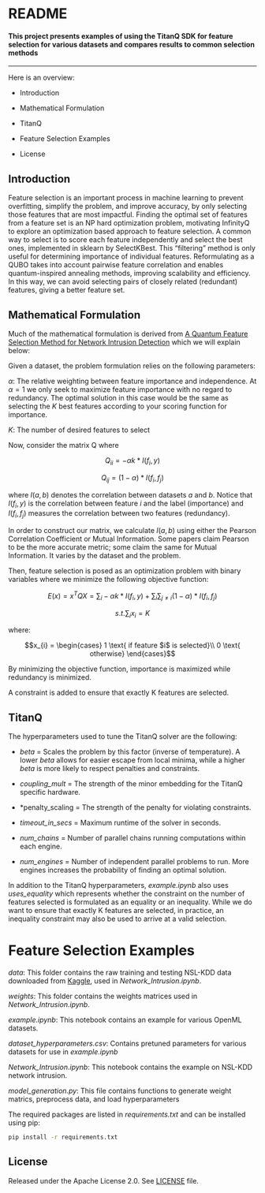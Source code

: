 # README

#### This project presents examples of using the TitanQ SDK for feature selection for various datasets and compares results to common selection methods
--------------------------------------------------------------------------------


Here is an overview:

- Introduction

- Mathematical Formulation

- TitanQ

- Feature Selection Examples

- License

## Introduction

Feature selection is an important process in machine learning to prevent overfitting, simplify the problem, and improve accuracy, by only selecting those features that are most impactful. Finding the optimal set of features from a feature set is an NP hard optimization problem, motivating InfinityQ to explore an optimization based approach to feature selection. A common way to select is to score each feature independently and select the best ones, implemented in sklearn by SelectKBest. This “filtering” method is only useful for determining importance of individual features. Reformulating as a QUBO takes into account pairwise feature correlation and enables quantum-inspired annealing methods, improving scalability and efficiency. In this way, we can avoid selecting pairs of closely related (redundant) features, giving a better feature set.

## Mathematical Formulation

Much of the mathematical formulation is derived from [A Quantum Feature Selection Method for Network Intrusion Detection](https://ieeexplore.ieee.org/document/9973722) which we will explain below:

Given a dataset, the problem formulation relies on the following parameters:

$\alpha$: The relative weighting between feature importance and independence. At $\alpha = 1$ we only seek to maximize feature importance with no regard to redundancy. The optimal solution in this case would be the same as selecting the $K$ best features according to your scoring function for importance.  

$K$: The number of desired features to select

Now, consider the matrix Q where

```math
Q_{ii} =  - \alpha k  * I(f_{i}, y)
```
```math
Q_{ij} = (1 - \alpha) * I(f_{i}, f_{j})
```

where $I(a, b)$ denotes the correlation between datasets $a$ and $b$. Notice that $I(f_{i}, y)$ is the correlation between feature $i$ and the label (importance) and $I(f_{i}, f_{j})$ measures the correlation between two features (redundancy).

In order to construct our matrix, we calculate $I(a,b)$ using either the Pearson Correlation Coefficient or Mutual Information. Some papers claim Pearson to be the more accurate metric; some claim the same for Mutual Information. It varies by the dataset and the problem.

Then, feature selection is posed as an optimization problem with binary variables where we minimize the following objective function:
```math
E(x) =  x^T Q X = \sum_i - \alpha k  * I(f_{i}, y) + \sum_i \sum_{j \ne i} (1 - \alpha) * I(f_{i}, f_{j})
```
```math
s.t.   \sum_i x_{i} = K
```
where:
```math
x_{i} =
 \begin{cases} 
      1  \text{ if feature $i$ is selected}\\
      0  \text{ otherwise}
   \end{cases}
```

By minimizing the objective function, importance is maximized while redundancy is minimized.

A constraint is added to ensure that exactly K features are selected.

## TitanQ

The hyperparameters used to tune the TitanQ solver are the following:

- *beta* = Scales the problem by this factor (inverse of temperature). A lower *beta* allows for easier escape from local minima, while a higher *beta* is more likely to respect penalties and constraints.

- *coupling_mult* = The strength of the minor embedding for the TitanQ specific hardware.

- *penalty_scaling = The strength of the penalty for violating constraints.

- *timeout_in_secs* = Maximum runtime of the solver in seconds.

- *num_chains* = Number of parallel chains running computations within each engine.

- *num_engines* = Number of independent parallel problems to run. More engines increases the probability of finding an optimal solution.

In addition to the TitanQ hyperparameters, *example.ipynb* also uses *uses_equality* which represents whether the constraint on the number of features selected is formulated as an equality or an inequality. While we do want to ensure that exactly K features are selected, in practice, an inequality constraint may also be used to arrive at a valid selection.

# Feature Selection Examples

*data*: This folder contains the raw training and testing NSL-KDD data downloaded from [Kaggle](https://www.kaggle.com/datasets/hassan06/nslkdd), used in *Network_Intrusion.ipynb*.

*weights*: This folder contains the weights matrices used in *Network_Intrusion.ipynb.*

*example.ipynb*: This notebook contains an example for various OpenML datasets.

*dataset_hyperparameters.csv*: Contains pretuned parameters for various datasets for use in *example.ipynb*

*Network_Intrusion.ipynb*: This notebook contains the example on NSL-KDD network intrusion.

*model_generation.py*: This file contains functions to generate weight matrics, preprocess data, and load hyperparameters

The required packages are listed in *requirements.txt* and can be installed using pip:

```bash
pip install -r requirements.txt
```

## License

Released under the Apache License 2.0. See [LICENSE](../LICENSE) file.

